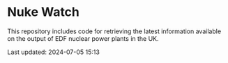 # Nuke Watch

This repository includes code for retrieving the latest information available on the output of EDF nuclear power plants in the UK.

Last updated: 2024-07-05 15:13